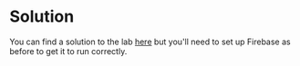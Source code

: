 # Solution

You can find a solution to the lab [here](archives/donation-v5-complete.zip) but you'll need to set up Firebase as before to get it to run correctly.
